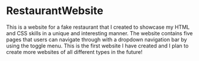 # RestaurantWebsite

This is a website for a fake restaurant that I created to showcase my HTML and CSS skills in a unique and interesting manner. The website contains five pages that users can navigate through with a dropdown navigation bar by using the toggle menu. This is the first website I have created and I plan to create more websites of all different types in the future!
